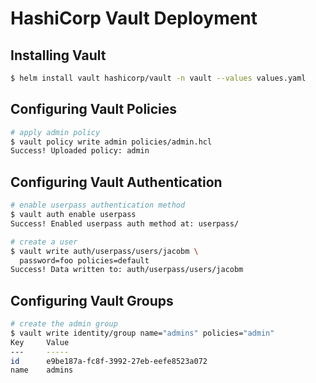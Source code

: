 # HashiCorp Vault Deployment

## Installing Vault
```bash
$ helm install vault hashicorp/vault -n vault --values values.yaml
```

## Configuring Vault Policies
```bash
# apply admin policy
$ vault policy write admin policies/admin.hcl
Success! Uploaded policy: admin
```

## Configuring Vault Authentication
```bash
# enable userpass authentication method
$ vault auth enable userpass
Success! Enabled userpass auth method at: userpass/

# create a user
$ vault write auth/userpass/users/jacobm \
  password=foo policies=default
Success! Data written to: auth/userpass/users/jacobm
```

## Configuring Vault Groups
```bash
# create the admin group
$ vault write identity/group name="admins" policies="admin"
Key     Value
---     -----
id      e9be187a-fc8f-3992-27eb-eefe8523a072
name    admins
```